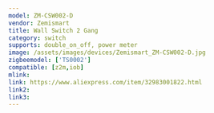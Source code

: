 ```yaml
---
model: ZM-CSW002-D
vendor: Zemismart
title: Wall Switch 2 Gang
category: switch
supports: double_on_off, power meter
image: /assets/images/devices/Zemismart_ZM-CSW002-D.jpg
zigbeemodel: ['TS0002']
compatible: [z2m,iob]
mlink: 
link: https://www.aliexpress.com/item/32983001822.html
link2: 
link3: 
---
```


